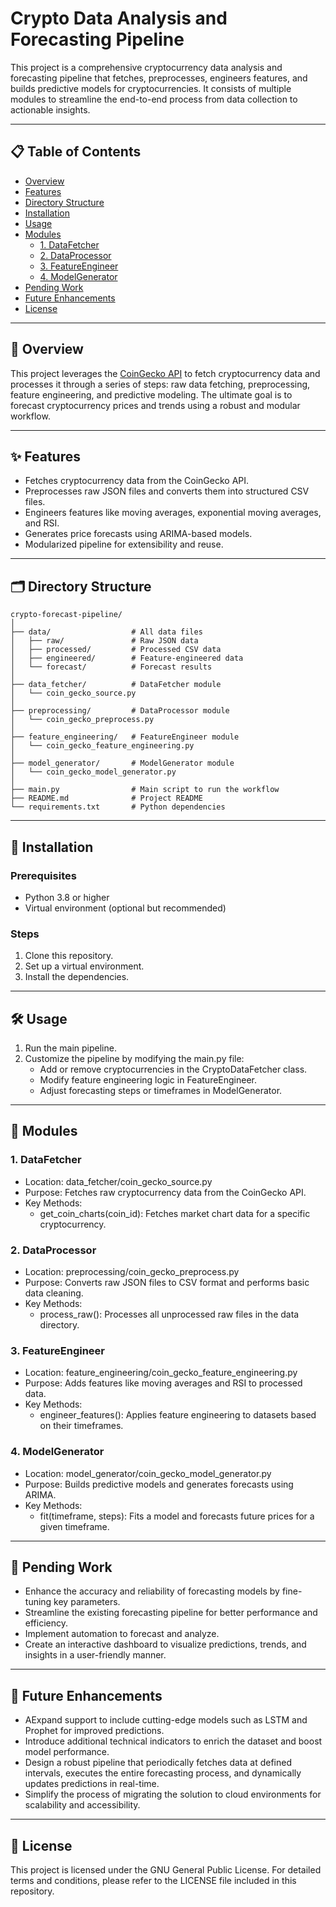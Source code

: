 # Crypto Data Analysis and Forecasting Pipeline

This project is a comprehensive cryptocurrency data analysis and forecasting pipeline that fetches, preprocesses, engineers features, and builds predictive models for cryptocurrencies. It consists of multiple modules to streamline the end-to-end process from data collection to actionable insights.

---

## 📋 Table of Contents
- [Overview](#🌟_overview)
- [Features](#✨_features)
- [Directory Structure](#🗂_directory_structure)
- [Installation](#🚀_installation)
- [Usage](#🛠_usage)
- [Modules](#🧩_modules)
  - [1. DataFetcher](#1-datafetcher)
  - [2. DataProcessor](#2-dataprocessor)
  - [3. FeatureEngineer](#3-featureengineer)
  - [4. ModelGenerator](#4-modelgenerator)
- [Pending Work](#🚧_pending_work)
- [Future Enhancements](#🔮_future_enhancements)
- [License](#📜_license)

---

## 🌟 Overview

This project leverages the [CoinGecko API](https://www.coingecko.com/en/api) to fetch cryptocurrency data and processes it through a series of steps: raw data fetching, preprocessing, feature engineering, and predictive modeling. The ultimate goal is to forecast cryptocurrency prices and trends using a robust and modular workflow.

---

## ✨ Features
- Fetches cryptocurrency data from the CoinGecko API.
- Preprocesses raw JSON files and converts them into structured CSV files.
- Engineers features like moving averages, exponential moving averages, and RSI.
- Generates price forecasts using ARIMA-based models.
- Modularized pipeline for extensibility and reuse.

---

## 🗂 Directory Structure

```plaintext
crypto-forecast-pipeline/
│
├── data/                  # All data files
│   ├── raw/               # Raw JSON data
│   ├── processed/         # Processed CSV data
│   ├── engineered/        # Feature-engineered data
│   └── forecast/          # Forecast results
│
├── data_fetcher/          # DataFetcher module
│   └── coin_gecko_source.py
│
├── preprocessing/         # DataProcessor module
│   └── coin_gecko_preprocess.py
│
├── feature_engineering/   # FeatureEngineer module
│   └── coin_gecko_feature_engineering.py
│
├── model_generator/       # ModelGenerator module
│   └── coin_gecko_model_generator.py
│
├── main.py                # Main script to run the workflow
├── README.md              # Project README
└── requirements.txt       # Python dependencies
```

---

## 🚀 Installation

### Prerequisites

- Python 3.8 or higher
- Virtual environment (optional but recommended)

### Steps

1. Clone this repository.
2. Set up a virtual environment.
3. Install the dependencies.

---

## 🛠 Usage

1. Run the main pipeline.
2. Customize the pipeline by modifying the main.py file:
    - Add or remove cryptocurrencies in the CryptoDataFetcher class.
    - Modify feature engineering logic in FeatureEngineer.
    - Adjust forecasting steps or timeframes in ModelGenerator.

---

## 🧩 Modules

### 1. DataFetcher

- Location: data_fetcher/coin_gecko_source.py
- Purpose: Fetches raw cryptocurrency data from the CoinGecko API.
- Key Methods:
    - get_coin_charts(coin_id): Fetches market chart data for a specific cryptocurrency.

### 2. DataProcessor

- Location: preprocessing/coin_gecko_preprocess.py
- Purpose: Converts raw JSON files to CSV format and performs basic data cleaning.
- Key Methods:
    - process_raw(): Processes all unprocessed raw files in the data directory.

### 3. FeatureEngineer

- Location: feature_engineering/coin_gecko_feature_engineering.py
- Purpose: Adds features like moving averages and RSI to processed data.
- Key Methods:
    - engineer_features(): Applies feature engineering to datasets based on their timeframes.

### 4. ModelGenerator

- Location: model_generator/coin_gecko_model_generator.py
- Purpose: Builds predictive models and generates forecasts using ARIMA.
- Key Methods:
    - fit(timeframe, steps): Fits a model and forecasts future prices for a given timeframe.

---

## 🚧 Pending Work

- Enhance the accuracy and reliability of forecasting models by fine-tuning key parameters.
- Streamline the existing forecasting pipeline for better performance and efficiency.
- Implement automation to forecast and analyze.
- Create an interactive dashboard to visualize predictions, trends, and insights in a user-friendly manner.

---

## 🔮 Future Enhancements

- AExpand support to include cutting-edge models such as LSTM and Prophet for improved predictions.
- Introduce additional technical indicators to enrich the dataset and boost model performance.
- Design a robust pipeline that periodically fetches data at defined intervals, executes the entire forecasting process, and dynamically updates predictions in real-time.
- Simplify the process of migrating the solution to cloud environments for scalability and accessibility.

---

## 📜 License

This project is licensed under the GNU General Public License. For detailed terms and conditions, please refer to the LICENSE file included in this repository.
